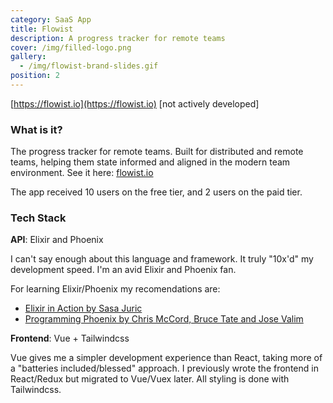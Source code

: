 ```yaml
---
category: SaaS App
title: Flowist
description: A progress tracker for remote teams
cover: /img/filled-logo.png
gallery:
  - /img/flowist-brand-slides.gif
position: 2
---
```

[https://flowist.io](https://flowist.io) [not actively developed]

### What is it?

The progress tracker for remote teams. Built for distributed and remote teams, helping them state informed and aligned in the modern team environment. See it here: [flowist.io](https://flowist.io) 

The app received 10 users on the free tier, and 2 users on the paid tier.

### Tech Stack

**API**: Elixir and Phoenix

I can't say enough about this language and framework. It truly "10x'd" my development speed. I'm an avid Elixir and Phoenix fan.

For learning Elixir/Phoenix my recomendations are:

* [Elixir in Action by Sasa Juric](https://www.manning.com/books/elixir-in-action)
* [Programming Phoenix by Chris McCord, Bruce Tate and Jose Valim](https://pragprog.com/titles/phoenix14/programming-phoenix-1-4/)

**Frontend**: Vue + Tailwindcss

Vue gives me a simpler development experience than React, taking more of a "batteries included/blessed" approach. I previously wrote the frontend in React/Redux but migrated to Vue/Vuex later. All styling is done with Tailwindcss.
